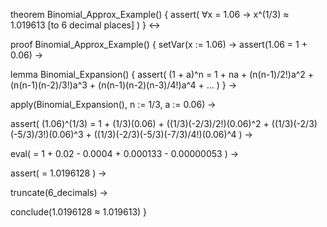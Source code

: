 theorem Binomial_Approx_Example() {
  assert(
    ∀x = 1.06 → x^(1/3) ≈ 1.019613 [to 6 decimal places]
  )
} ↔

proof Binomial_Approx_Example() {
  setVar(x := 1.06) →
  assert(1.06 = 1 + 0.06) →
  
  lemma Binomial_Expansion() {
    assert(
      (1 + a)^n = 1 + na + (n(n-1)/2!)a^2 + (n(n-1)(n-2)/3!)a^3 + (n(n-1)(n-2)(n-3)/4!)a^4 + ...
    )
  } →
  
  apply(Binomial_Expansion(), n := 1/3, a := 0.06) →
  
  assert(
    (1.06)^(1/3) = 1 + (1/3)(0.06) + ((1/3)(-2/3)/2!)(0.06)^2 
    + ((1/3)(-2/3)(-5/3)/3!)(0.06)^3 
    + ((1/3)(-2/3)(-5/3)(-7/3)/4!)(0.06)^4
  ) →
  
  eval(
    = 1 + 0.02 - 0.0004 + 0.000133 - 0.00000053
  ) →
  
  assert(
    = 1.0196128
  ) →
  
  truncate(6_decimals) →
  
  conclude(1.0196128 ≈ 1.019613)
}